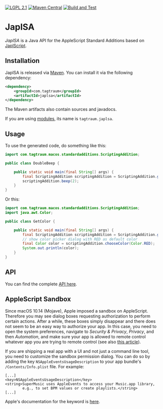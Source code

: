 [![LGPL 2.1](https://img.shields.io/badge/License-LGPL_2.1-blue.svg)](https://www.gnu.org/licenses/old-licenses/lgpl-2.1.html)
[![Maven Central](https://maven-badges.herokuapp.com/maven-central/com.tagtraum/japlsa/badge.svg)](https://maven-badges.herokuapp.com/maven-central/com.tagtraum/japlsa)
[![Build and Test](https://github.com/japlscript/japlsa/workflows/Build%20and%20Test/badge.svg)](https://github.com/japlscript/japlsa/actions)


# JaplSA

*JaplSA* is a Java API for the AppleScript Standard Additions based on
[JaplScript](https://github.com/japlscript/japlscript).


## Installation

JaplSA is released via [Maven](https://maven.apache.org).
You can install it via the following dependency:

```xml
<dependency>
    <groupId>com.tagtraum</groupId>
    <artifactId>japlsa</artifactId>
</dependency>
```

The Maven artifacts also contain sources and javadocs. 

If you are using [modules](https://en.wikipedia.org/wiki/Java_Platform_Module_System),
its name is `tagtraum.japlsa`.


## Usage
                           
To use the generated code, do something like this:

```java
import com.tagtraum.macos.standardadditions.ScriptingAddition;

public class DoubleBeep {

    public static void main(final String[] args) {
        final ScriptingAddition scriptingAddition = ScriptingAddition.getInstance();
        scriptingAddition.beep(2);
    }
}
```
              
Or this:

```java
import com.tagtraum.macos.standardadditions.ScriptingAddition;
import java.awt.Color;

public class GetColor {

    public static void main(final String[] args) {
        final ScriptingAddition scriptingAddition = ScriptingAddition.getInstance();
        // show color picker dialog with RED as default color
        final Color color = scriptingAddition.chooseColor(Color.RED);
        System.out.println(color);
    }
}
```
## API

You can find the complete [API here](https://japlscript.github.io/japlsa/com/tagtraum/macos/standardadditions/package-summary.html). 


## AppleScript Sandbox

Since macOS 10.14 (Mojave), Apple imposed a sandbox on AppleScript. Therefore
you may see dialog boxes requesting authorization to perform certain actions.
After a while, these boxes simply disappear and there does not seem to be an easy
way to authorize your app. In this case, you need to open the system preferences,
navigate to *Security & Privacy*, *Privacy*, and then *Automation*, and make
sure your app is allowed to remote control whatever app you are trying to remote
control (see also [this article](https://blog.beatunes.com/2018/10/beatunes-on-mojave-and-windows-10-dark.html)).

If you are shipping a real app with a UI and not just a command line tool, you
need to customize the sandbox permission dialog. You can do so by adding
the key `NSAppleEventsUsageDescription` to your app bundle's `/Contents/Info.plist`
file. For example:

    [...]
    <key>NSAppleEventsUsageDescription</key>
    <string>SuperMusic uses AppleEvents to access your Music.app library,
            e.g., to set BPM values or create playlists.</string>
    [...]

Apple's documentation for the keyword is [here](https://developer.apple.com/documentation/bundleresources/information_property_list/nsappleeventsusagedescription).
